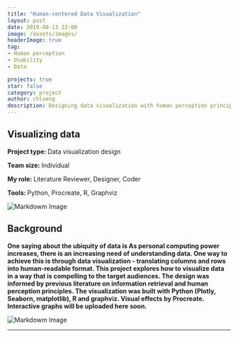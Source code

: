 ```yaml
---
title: "Human-centered Data Visualization"
layout: post
date: 2019-08-13 22:00
image: /assets/images/
headerImage: true
tag:
- Human perception
- Usability
- Data

projects: true
star: false
category: project
author: chloeng
description: Designing data visualization with human perception principles in mind
---
```


## Visualizing data
<b>Project type: </b> Data visualization design

<b>Team size: </b> Individual

<b>My role: </b> Literature Reviewer, Designer, Coder

<b>Tools: </b> Python, Procreate, R, Graphviz

![Markdowm Image][1]

## Background
<b>One saying about the ubiquity of data is As personal computing power increases, there is an increasing need of understanding data. One way to achieve this is through data visualization - translating columns and rows into human-readable format. This project explores how to visualize data in a way that is compelling to the target audiences. <span class="evidence">The design was informed by previous literature on information retrieval and human perception principles.</span> The visualization was built with Python (Plotly, Seaborn, matplotlib), R and graphviz. Visual effects by Procreate. Interactive graphs will be uploaded here soon.</b>




![Markdowm Image][2]


<div class="breaker"></div>








---
[1]: https://chloenhy.github.io/assets/images/dataVis/wall-1.png
[2]: https://chloenhy.github.io/assets/images/dataVis/wall-2.png
[3]: https://chloenhy.github.io/assets/images/dataVis/ipad-1.jpg
